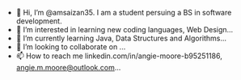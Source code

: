 - 👋 Hi, I’m @amsaizan35. I am a student persuing a BS in software development.
- 👀 I’m interested in learning new coding languages, Web Design...
- 🌱 I’m currently learning Java, Data Structures and Algorithms...
- 💞️ I’m looking to collaborate on ...
- 📫 How to reach me linkedin.com/in/angie-moore-b95251186, angie.m.moore@outlook.com...

<!---
amsaizan35/amsaizan35 is a ✨ special ✨ repository because its `README.md` (this file) appears on your GitHub profile.
You can click the Preview link to take a look at your changes.
--->

